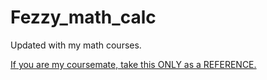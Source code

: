 # Fezzy_math_calc
Updated with my math courses.

<u>If you are my coursemate, take this ONLY as a REFERENCE. </u>
